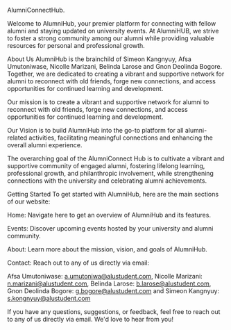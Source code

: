 AlumniConnectHub.

Welcome to AlumniHub, your premier platform for connecting with fellow alumni and staying updated on university events. At AlumniHUB, we strive to foster a strong community among our alumni while providing valuable resources for personal and professional growth.


About Us
AlumniHub is the brainchild of Simeon Kangnyuy, Afsa Umutoniwase, Nicolle Marizani, Belinda Larose and Gnon Deolinda Bogore. Together, we are dedicated to creating a vibrant and supportive network for alumni to reconnect with old friends, forge new connections, and access opportunities for continued learning and development.


Our mission is to create a vibrant and supportive network for alumni to reconnect with old friends, forge new connections, and access opportunities for continued learning and development.


Our Vision is to build AlumniHub into the go-to platform for all alumni-related activities, facilitating meaningful connections and enhancing the overall alumni experience.


The overarching goal of the AlumniConnect Hub is to cultivate a vibrant and supportive community of engaged alumni, fostering lifelong learning, professional growth, and philanthropic involvement, while strengthening connections with the university and celebrating alumni achievements.


Getting Started
To get started with AlumniHub, here are the main sections of our website:

Home: Navigate here to get an overview of AlumniHub and its features.

Events: Discover upcoming events hosted by your university and alumni community.

About: Learn more about the mission, vision, and goals of AlumniHub.

Contact: Reach out to any of us directly via email:

Afsa Umutoniwase: a.umutoniwa@alustudent.com,
Nicolle Marizani: n.marizani@alustudent.com,
Belinda Larose: b.larose@alustudent.com,
Gnon Deolinda Bogore: g.bogore@alustudent.com and 
Simeon Kangnyuy: s.kongnyuy@alustudent.com


If you have any questions, suggestions, or feedback, feel free to reach out to any of us directly via email. We'd love to hear from you!
